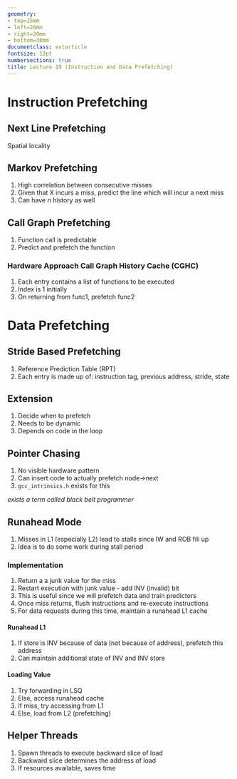 ```yaml
---
geometry:
- top=25mm
- left=20mm
- right=20mm
- bottom=30mm
documentclass: extarticle
fontsize: 12pt
numbersections: true
title: Lecture 19 (Instruction and Data Prefetching)
--- 
```


# Instruction Prefetching

## Next Line Prefetching
Spatial locality

## Markov Prefetching
1. High correlation between consecutive misses
1. Given that X incurs a miss, predict the line which will incur a next miss
1. Can have $n$ history as well

## Call Graph Prefetching
1. Function call is predictable
1. Predict and prefetch the function

### Hardware Approach Call Graph History Cache (CGHC)
1. Each entry contains a list of functions to be executed
1. Index is 1 initially
1. On returning from func1, prefetch func2

# Data Prefetching

## Stride Based Prefetching
1. Reference Prediction Table (RPT)
1. Each entry is made up of: instruction tag, previous address, stride, state

## Extension
1. Decide when to prefetch
1. Needs to be dynamic
1. Depends on code in the loop

## Pointer Chasing
1. No visible hardware pattern
1. Can insert code to actually prefetch node->next
1. `gcc_intrinsics.h` exists for this

*exists a term called black belt programmer*

## Runahead Mode
1. Misses in L1 (especially L2) lead to stalls since IW and ROB fill up
1. Idea is to do some work during stall period

### Implementation
1. Return a a junk value for the miss
1. Restart execution with junk value - add INV (invalid) bit
1. This is useful since we will prefetch data and train predictors
1. Once miss returns, flush instructions and re-execute instructions
1. For data requests during this time, maintain a runahead L1 cache

#### Runahead L1
1. If store is INV because of data (not because of address), prefetch this address
1. Can maintain additional state of INV and INV store

#### Loading Value
1. Try forwarding in LSQ
1. Else, access runahead cache
1. If miss, try accessing from L1
1. Else, load from L2 (prefetching)

## Helper Threads
1. Spawn threads to execute backward slice of load
1. Backward slice determines the address of load
1. If resources available, saves time
